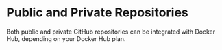 # Public and Private Repositories

Both public and private GitHub repositories can be integrated with Docker Hub, depending on your Docker Hub plan.
